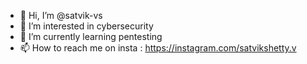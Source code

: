 - 👋 Hi, I’m @satvik-vs
- 👀 I’m interested in cybersecurity 
- 🌱 I’m currently learning pentesting
- 📫 How to reach me on insta : https://instagram.com/satvikshetty.v

<!---
satvik-vs/satvik-vs is a ✨ special ✨ repository because its `README.md` (this file) appears on your GitHub profile.
You can click the Preview link to take a look at your changes.
--->
